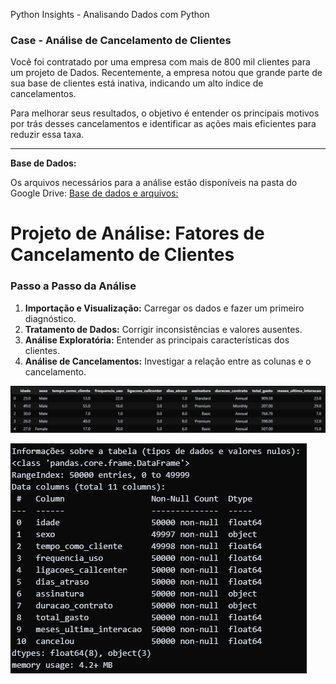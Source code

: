 Python Insights - Analisando Dados com Python

### **Case - Análise de Cancelamento de Clientes**

Você foi contratado por uma empresa com mais de 800 mil clientes para um projeto de Dados. Recentemente, a empresa notou que grande parte de sua base de clientes está inativa, indicando um alto índice de cancelamentos.

Para melhorar seus resultados, o objetivo é entender os principais motivos por trás desses cancelamentos e identificar as ações mais eficientes para reduzir essa taxa.

---

**Base de Dados:**

Os arquivos necessários para a análise estão disponíveis na pasta do Google Drive:
[Base de dados e arquivos:](https://drive.google.com/drive/folders/1uDes7ePdkHiraJmiyeZ-w5lfc8K6NYFZ?usp=drive_link)

# Projeto de Análise: Fatores de Cancelamento de Clientes

### **Passo a Passo da Análise**

1.  **Importação e Visualização:** Carregar os dados e fazer um primeiro diagnóstico.
2.  **Tratamento de Dados:** Corrigir inconsistências e valores ausentes.
3.  **Análise Exploratória:** Entender as principais características dos clientes.
4.  **Análise de Cancelamentos:** Investigar a relação entre as colunas e o cancelamento.

![Gráfico de Dados ](png/tela1.PNG)

![Tipos de Dados ](png/tela2.PNG)

